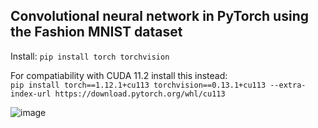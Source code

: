 ## Convolutional neural network in PyTorch using the Fashion MNIST dataset
Install:
 ```pip install torch torchvision```</br>

 For compatiability with CUDA 11.2 install this instead:</br>
 ```pip install torch==1.12.1+cu113 torchvision==0.13.1+cu113 --extra-index-url https://download.pytorch.org/whl/cu113```

 ![image](https://github.com/anthony-som/fashion-cnn/assets/98991855/de143ecc-b41f-45e5-9fa5-09a6fa3f9e2b)
